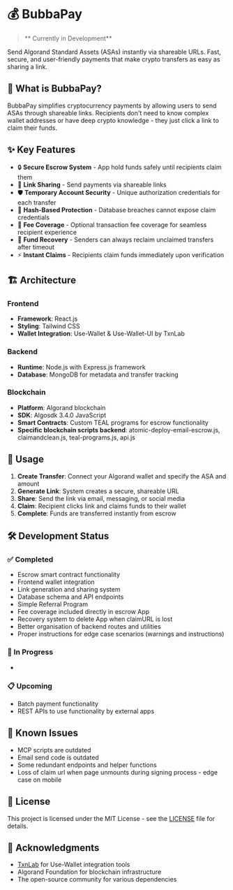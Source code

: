 # 💰 BubbaPay

> ** Currently in Development** 

Send Algorand Standard Assets (ASAs) instantly via shareable URLs. Fast, secure, and user-friendly payments that make crypto transfers as easy as sharing a link.

## 🌟 What is BubbaPay?

BubbaPay simplifies cryptocurrency payments by allowing users to send ASAs through shareable links. Recipients don't need to know complex wallet addresses or have deep crypto knowledge - they just click a link to claim their funds.

## ✨ Key Features

- 🔒 **Secure Escrow System** - App hold funds safely until recipients claim them
- 📧 **Link Sharing** - Send payments via shareable links
- 🛡️ **Temporary Account Security** - Unique authorization credentials for each transfer
- 🔐 **Hash-Based Protection** - Database breaches cannot expose claim credentials
- 💸 **Fee Coverage** - Optional transaction fee coverage for seamless recipient experience
- 🔄 **Fund Recovery** - Senders can always reclaim unclaimed transfers after timeout
- ⚡ **Instant Claims** - Recipients claim funds immediately upon verification

## 🏗️ Architecture

### Frontend
- **Framework**: React.js
- **Styling**: Tailwind CSS 
- **Wallet Integration**: Use-Wallet & Use-Wallet-UI by TxnLab

### Backend
- **Runtime**: Node.js with Express.js framework
- **Database**: MongoDB for metadata and transfer tracking

### Blockchain
- **Platform**: Algorand blockchain
- **SDK**: Algosdk 3.4.0 JavaScript
- **Smart Contracts**: Custom TEAL programs for escrow functionality
- **Specific blockchain scripts backend**: atomic-deploy-email-escrow.js, claimandclean.js, teal-programs.js, api.js


## 📖 Usage

1. **Create Transfer**: Connect your Algorand wallet and specify the ASA and amount
2. **Generate Link**: System creates a secure, shareable URL
3. **Share**: Send the link via email, messaging, or social media
4. **Claim**: Recipient clicks link and claims funds to their wallet
5. **Complete**: Funds are transferred instantly from escrow

## 🛠️ Development Status

### ✅ Completed
- Escrow smart contract functionality
- Frontend wallet integration
- Link generation and sharing system
- Database schema and API endpoints
- Simple Referral Program
- Fee coverage included directly in escrow App
- Recovery system to delete App when claimURL is lost 
- Better organisation of backend routes and utilities
- Proper instructions for edge case scenarios (warnings and instructions)

### 🚧 In Progress
- 

### 📋 Upcoming
- Batch payment functionality
- REST APIs to use functionality by external apps

## 🐛 Known Issues

- MCP scripts are outdated 
- Email send code is outdated 
- Some redundant endpoints and helper functions
- Loss of claim url when page unmounts during signing process - edge case on mobile

## 📄 License

This project is licensed under the MIT License - see the [LICENSE](LICENSE) file for details.



## 🙏 Acknowledgments

- [TxnLab](https://txnlab.dev/) for Use-Wallet integration tools
- Algorand Foundation for blockchain infrastructure
- The open-source community for various dependencies

